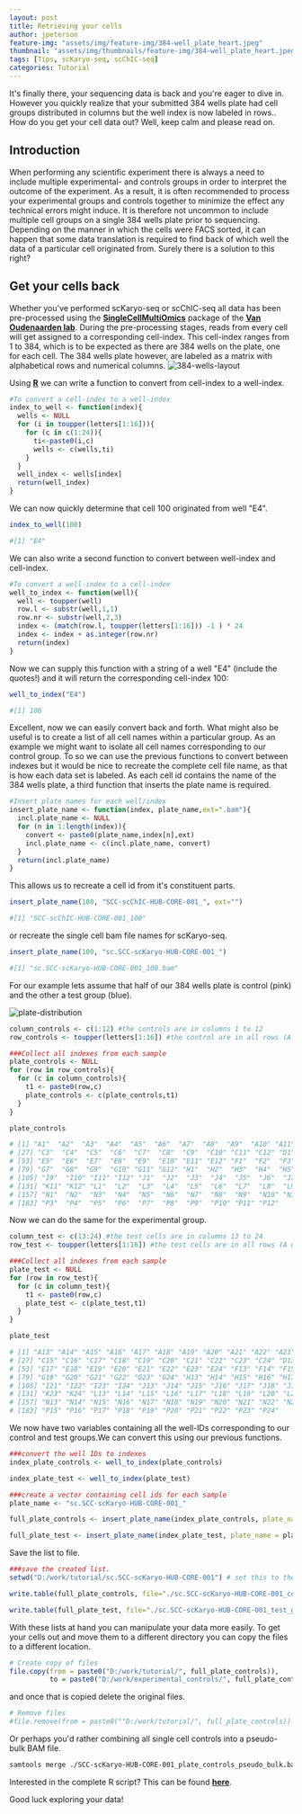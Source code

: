 ```yaml
---
layout: post
title: Retrieving your cells
author: jpeterson
feature-img: "assets/img/feature-img/384-well_plate_heart.jpeg"
thumbnail: "assets/img/thumbnails/feature-img/384-well_plate_heart.jpeg"
tags: [Tips, scKaryo-seq, scChIC-seq]
categories: Tutorial
---
```


It's finally there, your sequencing data is back and you're eager to dive in. However you quickly realize that your submitted 384 wells plate had cell groups distributed in columns but the well index is now labeled in rows.. How do you get your cell data out? Well, keep calm and please read on.

## Introduction

When performing any scientific experiment there is always a need to include multiple experimental- and controls groups in order to interpret the outcome of the experiment. As a result, it is often recommended to process your experimental groups and controls together to minimize the effect any technical errors might induce. It is therefore not uncommon to include multiple cell groups on a single 384 wells plate prior to sequencing. Depending on the manner in which the cells were FACS sorted, it can happen that some data translation is required to find back of which well the data of a particular cell originated from. Surely there is a solution to this right?

## Get your cells back

Whether you've performed scKaryo-seq or scChIC-seq all data has been pre-processed using the [**SingleCellMultiOmics**](https://github.com/BuysDB/SingleCellMultiOmics) package of the [**Van Oudenaarden lab**](https://www.hubrecht.eu/research-groups/van-oudenaarden-group/). During the pre-processing stages, reads from every cell will get assigned to a corresponding cell-index. This cell-index ranges from 1 to 384, which is to be expected as there are 384 wells on the plate, one for each cell. The 384 wells plate however, are labeled as a matrix with alphabetical rows and numerical columns. ![384-wells-layout](https://handling-solutions.eppendorf.com/fileadmin/_processed_/2/d/csm_16_und_24_CMYK_graphic_0574a0959a.jpg)

Using [**R**](https://cran.rstudio.com/) we can write a function to convert from cell-index to a well-index.

``` r
#To convert a cell-index to a well-index
index_to_well <- function(index){
  wells <- NULL
  for (i in toupper(letters[1:16])){
    for (c in c(1:24)){
      ti<-paste0(i,c)
      wells <- c(wells,ti)
    }
  }
  well_index <- wells[index]
  return(well_index)
} 
```

We can now quickly determine that cell 100 originated from well "E4".

``` r
index_to_well(100)

#[1] "E4"
```

We can also write a second function to convert between well-index and cell-index.

``` r
#To convert a well-index to a cell-index
well_to_index <- function(well){
  well <- toupper(well)
  row.l <- substr(well,1,1)
  row.nr <- substr(well,2,3)
  index <- (match(row.l, toupper(letters[1:16])) -1 ) * 24
  index <- index + as.integer(row.nr)
  return(index)
}
```

Now we can supply this function with a string of a well "E4" (include the quotes!) and it will return the corresponding cell-index 100:

``` r
well_to_index("E4")

#[1] 100
```

Excellent, now we can easily convert back and forth. What might also be useful is to create a list of all cell names within a particular group. As an example we might want to isolate all cell names corresponding to our control group. To so we can use the previous functions to convert between indexes but it would be nice to recreate the complete cell file name, as that is how each data set is labeled. As each cell id contains the name of the 384 wells plate, a third function that inserts the plate name is required.

``` r
#Insert plate names for each well/index
insert_plate_name <- function(index, plate_name,ext=".bam"){
  incl.plate_name <- NULL
  for (n in 1:length(index)){
    convert <- paste0(plate_name,index[n],ext)
    incl.plate_name <- c(incl.plate_name, convert)
  }
  return(incl.plate_name)
}
```

This allows us to recreate a cell id from it's constituent parts.

``` r
insert_plate_name(100, "SCC-scChIC-HUB-CORE-001_", ext="")

#[1] "SCC-scChIC-HUB-CORE-001_100"
```

or recreate the single cell bam file names for scKaryo-seq.

``` r
insert_plate_name(100, "sc.SCC-scKaryo-HUB-CORE-001_")

#[1] "sc.SCC-scKaryo-HUB-CORE-001_100.bam"
```

For our example lets assume that half of our 384 wells plate is control (pink) and the other a test group (blue).

![plate-distribution](https://www.integra-biosciences.com/sites/default/files/styles/medium/public/images/mastermix1.png?itok=lqVu9E_n)

``` r
column_controls <- c(1:12) #the controls are in columns 1 to 12
row_controls <- toupper(letters[1:16]) #the control are in all rows (A until P)

###Collect all indexes from each sample
plate_controls <- NULL
for (row in row_controls){
  for (c in column_controls){ 
    t1 <- paste0(row,c)
    plate_controls <- c(plate_controls,t1)
  }
}

plate_controls

# [1] "A1"  "A2"  "A3"  "A4"  "A5"  "A6"  "A7"  "A8"  "A9"  "A10" "A11" "A12" "B1"  "B2"  "B3"  "B4"  "B5"  "B6"  "B7"  "B8"  "B9"  "B10" "B11" "B12" "C1"  "C2" 
# [27] "C3"  "C4"  "C5"  "C6"  "C7"  "C8"  "C9"  "C10" "C11" "C12" "D1"  "D2"  "D3"  "D4"  "D5"  "D6"  "D7"  "D8"  "D9"  "D10" "D11" "D12" "E1"  "E2"  "E3"  "E4" 
# [53] "E5"  "E6"  "E7"  "E8"  "E9"  "E10" "E11" "E12" "F1"  "F2"  "F3"  "F4"  "F5"  "F6"  "F7"  "F8"  "F9"  "F10" "F11" "F12" "G1"  "G2"  "G3"  "G4"  "G5"  "G6" 
# [79] "G7"  "G8"  "G9"  "G10" "G11" "G12" "H1"  "H2"  "H3"  "H4"  "H5"  "H6"  "H7"  "H8"  "H9"  "H10" "H11" "H12" "I1"  "I2"  "I3"  "I4"  "I5"  "I6"  "I7"  "I8" 
# [105] "I9"  "I10" "I11" "I12" "J1"  "J2"  "J3"  "J4"  "J5"  "J6"  "J7"  "J8"  "J9"  "J10" "J11" "J12" "K1"  "K2"  "K3"  "K4"  "K5"  "K6"  "K7"  "K8"  "K9"  "K10"
# [131] "K11" "K12" "L1"  "L2"  "L3"  "L4"  "L5"  "L6"  "L7"  "L8"  "L9"  "L10" "L11" "L12" "M1"  "M2"  "M3"  "M4"  "M5"  "M6"  "M7"  "M8"  "M9"  "M10" "M11" "M12"
# [157] "N1"  "N2"  "N3"  "N4"  "N5"  "N6"  "N7"  "N8"  "N9"  "N10" "N11" "N12" "O1"  "O2"  "O3"  "O4"  "O5"  "O6"  "O7"  "O8"  "O9"  "O10" "O11" "O12" "P1"  "P2" 
# [183] "P3"  "P4"  "P5"  "P6"  "P7"  "P8"  "P9"  "P10" "P11" "P12"
```

Now we can do the same for the experimental group.

``` r
column_test <- c(13:24) #the test cells are in columns 13 to 24
row_test <- toupper(letters[1:16]) #the test cells are in all rows (A until P)

###Collect all indexes from each sample
plate_test <- NULL
for (row in row_test){
  for (c in column_test){ 
    t1 <- paste0(row,c)
    plate_test <- c(plate_test,t1)
  }
}

plate_test

# [1] "A13" "A14" "A15" "A16" "A17" "A18" "A19" "A20" "A21" "A22" "A23" "A24" "B13" "B14" "B15" "B16" "B17" "B18" "B19" "B20" "B21" "B22" "B23" "B24" "C13" "C14"
# [27] "C15" "C16" "C17" "C18" "C19" "C20" "C21" "C22" "C23" "C24" "D13" "D14" "D15" "D16" "D17" "D18" "D19" "D20" "D21" "D22" "D23" "D24" "E13" "E14" "E15" "E16"
# [53] "E17" "E18" "E19" "E20" "E21" "E22" "E23" "E24" "F13" "F14" "F15" "F16" "F17" "F18" "F19" "F20" "F21" "F22" "F23" "F24" "G13" "G14" "G15" "G16" "G17" "G18"
# [79] "G19" "G20" "G21" "G22" "G23" "G24" "H13" "H14" "H15" "H16" "H17" "H18" "H19" "H20" "H21" "H22" "H23" "H24" "I13" "I14" "I15" "I16" "I17" "I18" "I19" "I20"
# [105] "I21" "I22" "I23" "I24" "J13" "J14" "J15" "J16" "J17" "J18" "J19" "J20" "J21" "J22" "J23" "J24" "K13" "K14" "K15" "K16" "K17" "K18" "K19" "K20" "K21" "K22"
# [131] "K23" "K24" "L13" "L14" "L15" "L16" "L17" "L18" "L19" "L20" "L21" "L22" "L23" "L24" "M13" "M14" "M15" "M16" "M17" "M18" "M19" "M20" "M21" "M22" "M23" "M24"
# [157] "N13" "N14" "N15" "N16" "N17" "N18" "N19" "N20" "N21" "N22" "N23" "N24" "O13" "O14" "O15" "O16" "O17" "O18" "O19" "O20" "O21" "O22" "O23" "O24" "P13" "P14"
# [183] "P15" "P16" "P17" "P18" "P19" "P20" "P21" "P22" "P23" "P24"
```

We now have two variables containing all the well-IDs corresponding to our control and test groups.We can convert this using our previous functions.

``` r
###convert the well IDs to indexes
index_plate_controls <- well_to_index(plate_controls)

index_plate_test <- well_to_index(plate_test)

###create a vector containing cell ids for each sample 
plate_name <- "sc.SCC-scKaryo-HUB-CORE-001_"

full_plate_controls <- insert_plate_name(index_plate_controls, plate_name = plate_name, ext=".bam")

full_plate_test <- insert_plate_name(index_plate_test, plate_name = plate_name, ext=".bam")
```

Save the list to file.

``` r
###save the created list.
setwd("D:/work/tutorial/sc.SCC-scKaryo-HUB-CORE-001") # set this to the directory where you want to save the outputs. 

write.table(full_plate_controls, file="./sc.SCC-scKaryo-HUB-CORE-001_controls.txt", sep="\n", row.names = F, col.names = F, quote = F)

write.table(full_plate_test, file="./sc.SCC-scKaryo-HUB-CORE-001_test_group.txt", sep="\n", row.names = F, col.names = F, quote = F)
```

With these lists at hand you can manipulate your data more easily. To get your cells out and move them to a different directory you can copy the files to a different location.

``` r
# Create copy of files
file.copy(from = paste0("D:/work/tutorial/", full_plate_controls)),
          to = paste0("D:/work/experimental_controls/", full_plate_controls))
```

and once that is copied delete the original files.

``` r
# Remove files
#file.remove(from = paste0(""D:/work/tutorial/", full_plate_controls))
```

Or perhaps you'd rather combining all single cell controls into a pseudo-bulk BAM file.

``` bash
samtools merge ./SCC-scKaryo-HUB-CORE-001_plate_controls_pseudo_bulk.bam -b ./plate_controls.txt 
```

Interested in the complete R script? This can be found [**here**](https://github.com/J-PTRson/Single-Cell-Core/blob/main/scripts/Rscripts/Get_your_cells.R).

Good luck exploring your data!
